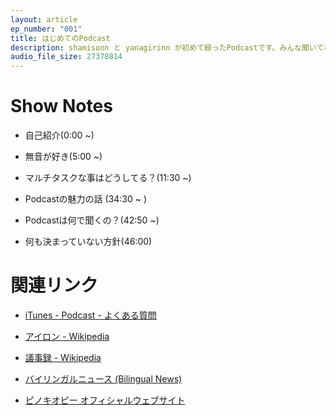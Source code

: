 ```yaml
---
layout: article
ep_number: "001"
title: はじめてのPodcast
description: shamisonn と yanagirinn が初めて録ったPodcastです。みんな聞いてね。
audio_file_size: 27378814
---
```


# Show Notes

- 自己紹介(0:00 ~)

- 無音が好き(5:00 ~)

- マルチタスクな事はどうしてる？(11:30 ~)

- Podcastの魅力の話 (34:30 ~ )

- Podcastは何で聞くの？(42:50 ~)

- 何も決まっていない方針(46:00)

# 関連リンク

- [iTunes - Podcast - よくある質問](https://www.apple.com/jp/itunes/podcasts/fanfaq.html)

- [アイロン - Wikipedia](https://ja.wikipedia.org/wiki/%E3%82%A2%E3%82%A4%E3%83%AD%E3%83%B3)

- [議事録 - Wikipedia](https://ja.wikipedia.org/wiki/%E8%AD%B0%E4%BA%8B%E9%8C%B2)

- [バイリンガルニュース (Bilingual News)](http://bilingualnews.libsyn.com/)

- [ピノキオピー オフィシャルウェブサイト](http://pinocchiop.com/) 